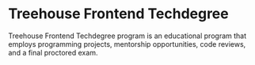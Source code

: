 # Treehouse Frontend Techdegree

Treehouse Frontend Techdegree program is an educational program that employs programming projects, mentorship opportunities, code reviews, and a final proctored exam.
